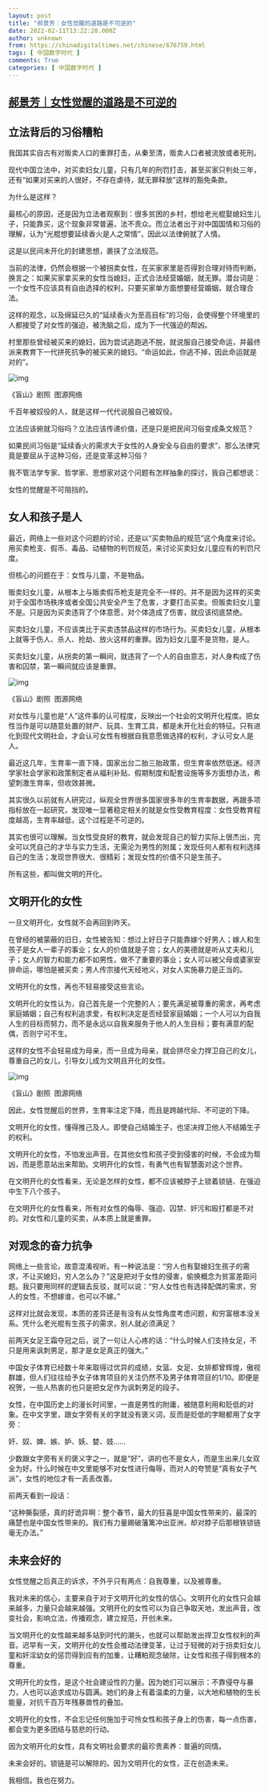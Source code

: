 ```yaml
---
layout: post
title: "郝景芳｜女性觉醒的道路是不可逆的"
date: 2022-02-11T13:22:28.000Z
author: unknown
from: https://chinadigitaltimes.net/chinese/676759.html
tags: [ 中国数字时代 ]
comments: True
categories: [ 中国数字时代 ]
---
```

<!--1644585748000-->
[郝景芳｜女性觉醒的道路是不可逆的](https://chinadigitaltimes.net/chinese/676759.html)
------

<div>
<h2>立法背后的习俗糟粕</h2><p>我国其实自古有对贩卖人口的重罪打击，从秦至清，贩卖人口者被流放或者死刑。</p><p>现代中国立法中，对买卖妇女儿童，只有几年的刑罚打击，甚至买家只判处三年，还有“如果对买来的人很好，不存在虐待，就无罪释放”这样的豁免条款。</p><p>为什么是这样？</p><p>最核心的原因，还是因为立法者观察到：很多贫困的乡村，想给老光棍娶媳妇生儿子，只能靠买，这个现象非常普遍，法不责众。而立法者出于对中国国情和习俗的理解，认为“光棍想要延续香火是人之常情”，因此以法律俯就了人情。</p><p>这是以民间未开化的封建思想，裹挟了立法规范。</p><p>当前的法律，仍然会根据一个被拐卖女性，在买家家里是否得到合理对待而判断。换言之：如果买家拿买来的女性当媳妇，正式合法经营婚姻，就无罪。潜台词是：一个女性不应该具有自由选择的权利，只要买家单方面想要经营婚姻，就合理合法。</p><p>这样的观念，以及绵延已久的“延续香火为至高目标”的习俗，会使得整个环境里的人都接受了对女性的强迫，被洗脑之后，成为下一代强迫的帮凶。</p><p>村里那些曾经被买来的媳妇，因为尝试逃跑逃不脱，就说服自己接受命运，并最终派来教育下一代拼死抗争的被买来的媳妇。“命运如此，你逃不掉，因此命运就是对的”。</p><p><img src="https://mmbiz.qpic.cn/mmbiz_jpg/ibkyvCvq0icHCO46v1QdtB1giadicriaxylQFnkAKYEPPNaS0OFT6w8ibzhmzm74wmLF6IKLTQmBouNUoJFclwXRblfA/640" alt="img" /></p><p><ts>《盲山》剧照  图源网络</ts></p><p>千百年被奴役的人，就是这样一代代说服自己被奴役。</p><p>立法应该俯就习俗吗？立法应该传递价值，还是只是把民间习俗变成条文规范？</p><p>如果民间习俗是“延续香火的需求大于女性的人身安全与自由的要求”，那么法律究竟是要屈从于这种习俗，还是变革这种习俗？</p><p>我不管法学专家、哲学家、思想家对这个问题有怎样抽象的探讨，我自己都想说：</p><p>女性的觉醒是不可阻挡的。</p><h2>女人和孩子是人</h2><p>最近，网络上一些对这个问题的讨论，还是以“买卖物品的规范”这个角度来讨论。用买卖枪支、假币、毒品、动植物的判罚规范，来讨论买卖妇女儿童应有的判罚尺度。</p><p>但核心的问题在于：女性与儿童，不是物品。</p><p>贩卖妇女儿童，从根本上与贩卖假币枪支是完全不一样的。并不是因为这样的买卖对于全国市场秩序或者全国公共安全产生了危害，才要打击买卖。但贩卖妇女儿童不是。只是因为买卖违背了个体意愿，对个体造成了伤害，就应该彻底禁绝。</p><p>买卖妇女儿童，不应该类比于买卖违禁品这样的市场行为。买卖妇女儿童，从根本上就等于伤人、杀人、抢劫、放火这样的重罪。因为妇女儿童不是货物，是人。</p><p>买卖妇女儿童，从拐卖的第一瞬间，就违背了一个人的自由意志，对人身构成了伤害和囚禁，第一瞬间就应该是重罪。</p><p><img src="https://mmbiz.qpic.cn/mmbiz_jpg/ibkyvCvq0icHCO46v1QdtB1giadicriaxylQF4d0Td3YjWpVUo4Js4Wlu0NrZj3IBSQEEruVpWwduxoDVa4jXBbACxA/640" alt="img" /></p><p><ts>《盲山》剧照  图源网络</ts></p><p>对女性与儿童也是“人”这件事的认可程度，反映出一个社会的文明开化程度。把女性当作是可以随意处置的财产、玩具、生育工具，都是未开化社会的特征。只有进化到现代文明社会，才会认可女性有根据自我意愿做选择的权利，才认可女人是人。</p><p>最近这几年，生育率一直下降，国家出台二胎三胎政策，但生育率依然低迷。经济学家社会学家和政策制定者从福利补贴、假期制度和配套设施等多方面想办法，希望刺激生育率，但收效甚微。</p><p>其实很久以前就有人研究过，纵观全世界很多国家很多年的生育率数据，再跟多项指标放在一起研究，发现唯一显著稳定相关的就是女性受教育程度：女性受教育程度越高，生育率越低，这个过程是不可逆的。</p><p>其实也很可以理解。当女性受良好的教育，就会发现自己的智力实际上很杰出，完全可以凭自己的才华与实力生活，无需沦为男性的附属；发现任何人都有权利选择自己的生活；发现世界很大、很精彩；发现女性的价值不只是生孩子。</p><p>所有这些，都叫做文明的开化。</p><h2>文明开化的女性</h2><p>一旦文明开化，女性就不会再回到昨天。</p><p>在曾经的被蒙蔽的旧日，女性被告知：想过上好日子只能靠嫁个好男人；嫁人和生孩子是女人一辈子的事业；女人的价值就是子宫；女人的美德就是听从丈夫和儿子；女人的智力和能力都不如男性，做不了重要的事业；女人可以被父母或婆家安排命运，哪怕是被买卖；男人传宗接代天经地义，对女人实施暴力是正当的。</p><p>文明开化的女性，再也不轻易接受这些言论。</p><p>文明开化的女性认为，自己首先是一个完整的人；要先满足被尊重的需求，再考虑家庭婚姻；自己有权利追求爱，有权利决定是否经营家庭婚姻；一个人可以为自我人生的目标而努力，而不是永远以自我来服务于他人的人生目标；要有满意的配偶，否则宁可不生。</p><p>这样的女性不会轻易成为母亲，而一旦成为母亲，就会拼尽全力捍卫自己的女儿，尊重自己的女儿，引导女儿成为文明且开化的女性。</p><p><img src="https://mmbiz.qpic.cn/mmbiz_jpg/ibkyvCvq0icHCO46v1QdtB1giadicriaxylQFdE7fMRGrdJLJBMoTS7J1MnGj4LG4918icOricVz7Nx8vgpd9NrI33u9w/640" alt="img" /></p><p><ts>《盲山》剧照  图源网络</ts></p><p>因此，女性觉醒后的世界，生育率注定下降，而且是跨越代际、不可逆的下降。</p><p>文明开化的女性，懂得推己及人。即使自己结婚生子，也坚决捍卫他人不结婚生子的权利。</p><p>文明开化的女性，不怕发出声音。在其他女性和孩子受到侵害的时候，不会成为帮凶，而是愿意站出来帮助。文明开化的女性，有勇气也有智慧面对这个世界。</p><p>在文明开化的女性看来，无论是怎样的女性，都不应该被脖子上锁着锁链、在强迫中生下八个孩子。</p><p>在文明开化的女性看来，所有对女性的侮辱、强迫、囚禁、奸污和殴打都是不对的。对女性和儿童的买卖，从本质上就是重罪。</p><h2>对观念的奋力抗争</h2><p>网络上一些言论，故意混淆视听。有一种说法是：“穷人也有娶媳妇生孩子的需求，不让买媳妇，穷人怎么办？”这是把对于女性的侵害，偷换概念为贫富差距问题。我只要用同样的逻辑去反驳，就可以说：“穷人女性也有选择配偶的需求，穷人的女性，不想嫁谁，也可以不嫁。”</p><p>这样对比就会发现，本质的差异还是有没有从女性角度考虑问题，和穷富根本没关系。凭什么老光棍有生孩子的需求，别人就必须满足？</p><p>前两天女足王霜夺冠之后，说了一句让人心疼的话：“什么时候人们支持女足，不只是用来讽刺男足，那才是女足真正的强大。”</p><p>中国女子体育已经数十年来取得过优异的成绩，女篮、女足、女排都曾辉煌，傲视群雄，但人们往往给予女子体育项目的关注仍然不及男子体育项目的1/10。即便是祝贺，一些人热衷的也只是把女足作为讽刺男足的段子。</p><p>女性，在中国历史上的漫长时间里，一直是男性的附庸，被随意利用和贬低的对象。在中文字里，跟女字旁有关的字就没有褒义词，反而是贬低的字眼都用了女字旁：</p><p>奸、奴、婢、嫉、妒、妖、婪、妓……</p><p>少数跟女字旁有关的褒义字之一，就是“好”，讲的也不是女人，而是生出来儿女双全为好。什么时候在中文里能够不对女性进行侮辱，而对人的夸赞是“真有女子气派”，女性的地位才有一丢丢改善。</p><p>前两天看到一段话：</p><p>“这种撕裂感，真的好诡异啊：整个春节，最大的狂喜是中国女性带来的，最深的痛楚也是中国女性带来的。我们有力量踢破藩篱冲出亚洲，却对脖子后那根铁锁链毫无办法。”</p><h2>未来会好的</h2><p>女性觉醒之后真正的诉求，不外乎只有两点：自我尊重，以及被尊重。</p><p>我对未来的信心，主要来自于对于文明开化的女性的信心。文明开化的女性只会越来越多，力量只会越来越强。文明开化的女性可以为自己争取天地，发出声音，改变社会，影响立法，传播观念，建立规范，开创未来。</p><p>当文明开化的女性越来越多站到时代的潮头，也就可以帮助发出捍卫女性权利的声音。迟早有一天，文明开化的女性会推动法律变革，让过于轻微的对于拐卖妇女儿童和奸淫幼女的惩罚得到应有的加重，让糟粕观念破除，让女性和孩子得到根本的尊重。</p><p>文明开化的女性，是这个社会建设性的力量。因为她们可以展示：不靠侵夺与暴力，人也可以追求成功与圆满。她们的身上有着温柔的力量，以大地和植物的生长能量，对抗千百万年残暴兽性的叠加。</p><p>文明开化的女性，不会忘记任何施加于可怜女性和孩子身上的伤害，每一点伤害，都会变为更多团结与慈悲的行动。</p><p>因为文明开化的女性，具有文明社会要求的最珍贵素养：普遍的同情。</p><p>未来会好的。锁链是可以解除的。因为文明开化的女性，正在创造未来。</p><p>我相信。我也在努力。</p>
</div>
